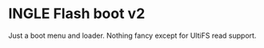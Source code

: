 INGLE Flash boot v2
===================

Just a boot menu and loader.  Nothing fancy except for
UltiFS read support.
